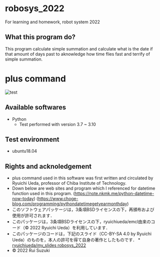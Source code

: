 # robosys_2022
For learning and homework, robot system 2022

## What this program do?
This program calculate simple summation and calculate what is the date if that amount of days past to aknowledge how time flies fast and terrify of simple summation.

# plus command
![test](https://github.com/RuiLewis/robosys_2022/actions/workflows/test.yml/badge.svg)

## Available softwares
* Python
	* Test performed with version 3.7 ~ 3.10

## Test environment
* ubuntu18.04

## Rights and acknoledgement
* plus command used in this software was first written and circulated by Ryuichi Ueda, professor of Chiba Institute of Technology.
* Down below are web sites and program which I referenced for datetime function used in this program.
(https://note.nkmk.me/python-datetime-now-today)
(https://www.choge-blog.com/programming/pythondatetimegetyearmonthday)
* このソフトウェアパッケージは，3条項BSDライセンスの下，再頒布および使用が許可されます．
* このパッケージは，3条項BSDライセンスの下，ryuichiueda/emcl由来のコード（© 2022 Ryuichi Ueda）を利用しています．
* このパッケージのコードは，下記のスライド（CC-BY-SA 4.0 by Ryuichi Ueda）のものを，本人の許可を得て自身の著作としたものです．
      * [ryuichiueda/my_slides robosys_2022](https://github.com/ryuichiueda/my_slides/tree/master/robosys_2022)
* © 2022 Rui Suzuki




